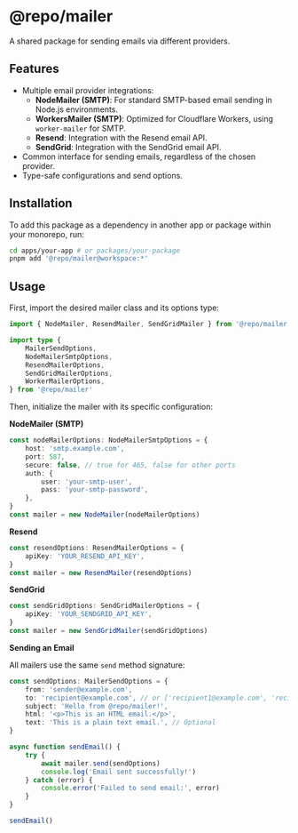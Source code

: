 # @repo/mailer

A shared package for sending emails via different providers.

## Features

- Multiple email provider integrations:
  - **NodeMailer (SMTP)**: For standard SMTP-based email sending in Node.js environments.
  - **WorkersMailer (SMTP)**: Optimized for Cloudflare Workers, using `worker-mailer` for SMTP.
  - **Resend**: Integration with the Resend email API.
  - **SendGrid**: Integration with the SendGrid email API.
- Common interface for sending emails, regardless of the chosen provider.
- Type-safe configurations and send options.

## Installation

To add this package as a dependency in another app or package within your monorepo, run:

```sh
cd apps/your-app # or packages/your-package
pnpm add '@repo/mailer@workspace:*'
```

## Usage

First, import the desired mailer class and its options type:

```typescript
import { NodeMailer, ResendMailer, SendGridMailer } from '@repo/mailer'

import type {
	MailerSendOptions,
	NodeMailerSmtpOptions,
	ResendMailerOptions,
	SendGridMailerOptions,
	WorkerMailerOptions,
} from '@repo/mailer'
```

Then, initialize the mailer with its specific configuration:

**NodeMailer (SMTP)**

```typescript
const nodeMailerOptions: NodeMailerSmtpOptions = {
	host: 'smtp.example.com',
	port: 587,
	secure: false, // true for 465, false for other ports
	auth: {
		user: 'your-smtp-user',
		pass: 'your-smtp-password',
	},
}
const mailer = new NodeMailer(nodeMailerOptions)
```

**Resend**

```typescript
const resendOptions: ResendMailerOptions = {
	apiKey: 'YOUR_RESEND_API_KEY',
}
const mailer = new ResendMailer(resendOptions)
```

**SendGrid**

```typescript
const sendGridOptions: SendGridMailerOptions = {
	apiKey: 'YOUR_SENDGRID_API_KEY',
}
const mailer = new SendGridMailer(sendGridOptions)
```

**Sending an Email**

All mailers use the same `send` method signature:

```typescript
const sendOptions: MailerSendOptions = {
	from: 'sender@example.com',
	to: 'recipient@example.com', // or ['recipient1@example.com', 'recipient2@example.com']
	subject: 'Hello from @repo/mailer!',
	html: '<p>This is an HTML email.</p>',
	text: 'This is a plain text email.', // Optional
}

async function sendEmail() {
	try {
		await mailer.send(sendOptions)
		console.log('Email sent successfully!')
	} catch (error) {
		console.error('Failed to send email:', error)
	}
}

sendEmail()
```
